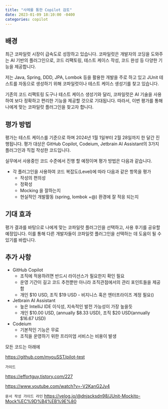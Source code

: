 ```yaml
---
title: "사례를 통한 Copilot 검토"
date: 2023-01-09 18:10:00 -0400
categories: copilot
---
```


## 배경

최근 코파일럿 시장이 급속도로 성장하고 있습니다. 코파일럿은 개발자의 코딩을 도와주는 AI 기반의 플러그인으로, 코드 리팩토링, 테스트 케이스 작성, 코드 완성 등 다양한 기능을 제공합니다.

저는 Java, Spring, DDD, JPA, Lombok 등을 활용한 개발을 주로 하고 있고 JUnit 테스트를 자동으로 생성하기 위해 코파일럿이나 테스트 케이스 생성기를 찾고 있습니다.

기존의 코드 리팩토링 도구나 테스트 케이스 생성기와 달리, 코파일럿은 AI 기술을 사용하여 보다 정확하고 편리한 기능을 제공할 것으로 기대됩니다. 따라서, 이번 평가를 통해 나에게 맞는 코파일럿 플러그인을 찾고자 합니다.

## 평가 방법

평가는 테스트 케이스를 기준으로 하며 2024년 1월 1일부터 2월 28일까지 한 달간 진행됩니다. 평가 대상은 GitHub Copilot, Codeium, Jetbrain AI Assistant의 3가지 플러그인과 직접 작성한 코드입니다.

실무에서 사용중인 코드 수준에서 진행 할 예정이며 평가 방법은 다음과 같습니다.

* 각 플러그인을 사용하여 코드 복잡도(Level)에 따라 다음과 같은 항목을 평가
    * 작성의 편의성
    * 정확성
    * Mocking 을 잘하는지 
    *  현실적인 개발활동 (spring, lombok +@) 환경에 잘 적응 되는지

## 기대 효과

평가 결과를 바탕으로 나에게 맞는 코파일럿 플러그인을 선택하고, 사용 후기를 공유할 예정입니다. 이를 통해 다른 개발자들이 코파일럿 플러그인을 선택하는 데 도움이 될 수 있기를 바랍니다.

## 추가 사항

* GitHub Copilot
  * 조직에 적용하려면 반드시 라이선스가 필요한지 확인 필요
  * 운영 기간이 길고 코드 추천뿐만 아니라 조직관점에서의 관리 포인트들을 제공함
  * 개인 $10 USD, 조직 $19 USD - 비지니스 혹은 엔터프라이즈 계정 필요()
* Jetbrain AI Assistant
  * 높은 IntelliJ IDE 이식성, 지속적인 발전 가능성이 가장 높을듯
  * 개인 $10.00 USD, (annually $8.33 USD), 조직 $20 USD(annually $16.67 USD)
* Codeium
  * 기본적인 기능은 무료
  * 조직을 운영하기 위한 프리미엄 서비스는 비용이 발생


모든 코드는 아래에

https://github.com/myouSST/pilot-test

`가이드`

https://effortguy.tistory.com/227

https://www.youtube.com/watch?v=-V2KanG2Jy4

`문서 작성 가이드 라인`
https://velog.io/@dnjscksdn98/JUnit-Mockito-Mock%EC%9D%B4%EB%9E%80